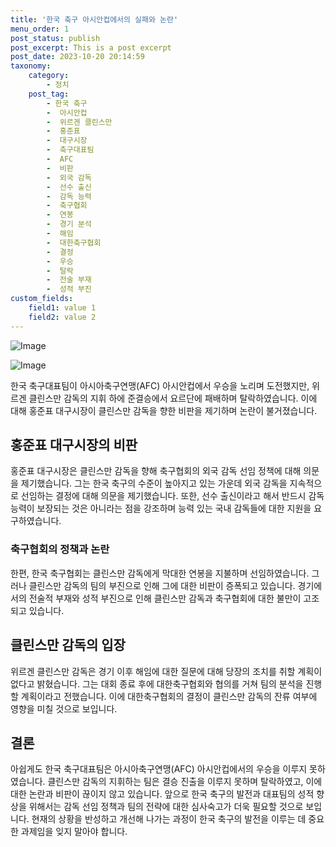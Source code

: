```yaml
---
title: '한국 축구 아시안컵에서의 실패와 논란'
menu_order: 1
post_status: publish
post_excerpt: This is a post excerpt
post_date: 2023-10-20 20:14:59
taxonomy:
    category:
        - 정치
    post_tag:
        - 한국 축구
        -  아시안컵
        -  위르겐 클린스만
        -  홍준표
        -  대구시장
        -  축구대표팀
        -  AFC
        -  비판
        -  외국 감독
        -  선수 출신
        -  감독 능력
        -  축구협회
        -  연봉
        -  경기 분석
        -  해임
        -  대한축구협회
        -  결정
        -  우승
        -  탈락
        -  전술 부재
        -  성적 부진
custom_fields:
    field1: value 1
    field2: value 2
---
```


![Image](https://imgnews.pstatic.net/image/011/2024/02/07/0004297194_001_20240207130501007.jpg?type=w647)

![Image](https://imgnews.pstatic.net/image/011/2024/02/07/0004297194_002_20240207130501038.jpg?type=w647)


한국 축구대표팀이 아시아축구연맹(AFC) 아시안컵에서 우승을 노리며 도전했지만, 위르겐 클린스만 감독의 지휘 하에 준결승에서 요르단에 패배하며 탈락하였습니다. 이에 대해 홍준표 대구시장이 클린스만 감독을 향한 비판을 제기하며 논란이 불거졌습니다. 

## 홍준표 대구시장의 비판
홍준표 대구시장은 클린스만 감독을 향해 축구협회의 외국 감독 선임 정책에 대해 의문을 제기했습니다. 그는 한국 축구의 수준이 높아지고 있는 가운데 외국 감독을 지속적으로 선임하는 결정에 대해 의문을 제기했습니다. 또한, 선수 출신이라고 해서 반드시 감독 능력이 보장되는 것은 아니라는 점을 강조하며 능력 있는 국내 감독들에 대한 지원을 요구하였습니다.

### 축구협회의 정책과 논란
한편, 한국 축구협회는 클린스만 감독에게 막대한 연봉을 지불하며 선임하였습니다. 그러나 클린스만 감독의 팀의 부진으로 인해 그에 대한 비판이 증폭되고 있습니다. 경기에서의 전술적 부재와 성적 부진으로 인해 클린스만 감독과 축구협회에 대한 불만이 고조되고 있습니다.

## 클린스만 감독의 입장
위르겐 클린스만 감독은 경기 이후 해임에 대한 질문에 대해 당장의 조치를 취할 계획이 없다고 밝혔습니다. 그는 대회 종료 후에 대한축구협회와 협의를 거쳐 팀의 분석을 진행할 계획이라고 전했습니다. 이에 대한축구협회의 결정이 클린스만 감독의 잔류 여부에 영향을 미칠 것으로 보입니다.

## 결론
아쉽게도 한국 축구대표팀은 아시아축구연맹(AFC) 아시안컵에서의 우승을 이루지 못하였습니다. 클린스만 감독의 지휘하는 팀은 결승 진출을 이루지 못하며 탈락하였고, 이에 대한 논란과 비판이 끊이지 않고 있습니다. 앞으로 한국 축구의 발전과 대표팀의 성적 향상을 위해서는 감독 선임 정책과 팀의 전략에 대한 심사숙고가 더욱 필요할 것으로 보입니다. 현재의 상황을 반성하고 개선해 나가는 과정이 한국 축구의 발전을 이루는 데 중요한 과제임을 잊지 말아야 합니다.

